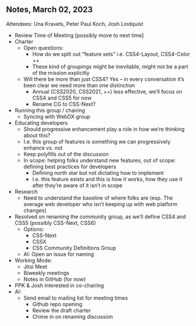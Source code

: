 ## Notes, March 02, 2023
Attendees: Una Kravets, Peter Paul Koch, Josh Lindquist

* Review Time of Meeting [possibly move to next time]
* Charter
    * Open questions:
        * How do we split out “feature sets” i.e. CSS4-Layout, CSS4-Color ++
        * These kind of groupings might be inevitable, might not be a part of the mission explicitly
    * Will there be more than just CSS4? Yes – in every conversation it’s been clear we need more than one distinction
        * Annual (CSS2020, CSS2021, ++) less effective, we’ll focus on CSS4 and CSS5 for now
        * Rename CG to CSS-Next?
* Running this group / chairing
    * Syncing with WebDX group
* Educating developers
    * Should progressive enhancement play a role in how we’re thinking about this?
    * I.e. this group of features is something we can progressively enhance vs. not
    * Keep polyfills out of the discussion
    * In scope: helping folks understand new features, out of scope: defining best practices for developers
        * Defining north star but not dictating how to implement
        * I.e. this feature exists and this is how it works, how they use it after they’re aware of it isn’t in scope
* Research
    * Need to understand the baseline of where folks are (esp. The average web developer who isn’t keeping up with web platform changes)
* Resolved on renaming the community group, as we’ll define CSS4 and CSS5 (possibly CSS-Next, CSS6)
    * Options:
        * CSS-Next
        * CSSX
        * CSS Community Definitions Group
    * AI: Open an issue for naming
* Working Mode:
    * Jitsi Meet
    * Biweekly meetings
    * Notes in GitHub (for now)
* PPK & Josh interested in co-chairing
* AI:
    * Send email to mailing list for meeting times
        * Github repo opening
        * Review the draft charter
        * Chime in on renaming discussion
